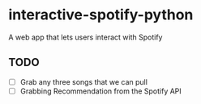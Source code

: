 # interactive-spotify-python
A web app that lets users interact with Spotify


## TODO

* [ ] Grab any three songs that we can pull
* [ ] Grabbing Recommendation from the Spotify API